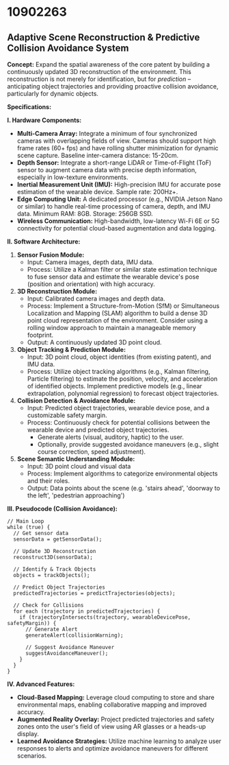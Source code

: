 # 10902263

## Adaptive Scene Reconstruction & Predictive Collision Avoidance System

**Concept:** Expand the spatial awareness of the core patent by building a continuously updated 3D reconstruction of the environment. This reconstruction is not merely for identification, but for *prediction* – anticipating object trajectories and providing proactive collision avoidance, particularly for dynamic objects.

**Specifications:**

**I. Hardware Components:**

*   **Multi-Camera Array:** Integrate a minimum of four synchronized cameras with overlapping fields of view. Cameras should support high frame rates (60+ fps) and have rolling shutter minimization for dynamic scene capture. Baseline inter-camera distance: 15-20cm.
*   **Depth Sensor:** Integrate a short-range LiDAR or Time-of-Flight (ToF) sensor to augment camera data with precise depth information, especially in low-texture environments.
*   **Inertial Measurement Unit (IMU):** High-precision IMU for accurate pose estimation of the wearable device. Sample rate: 200Hz+.
*   **Edge Computing Unit:** A dedicated processor (e.g., NVIDIA Jetson Nano or similar) to handle real-time processing of camera, depth, and IMU data. Minimum RAM: 8GB. Storage: 256GB SSD.
*   **Wireless Communication:**  High-bandwidth, low-latency Wi-Fi 6E or 5G connectivity for potential cloud-based augmentation and data logging.

**II. Software Architecture:**

1.  **Sensor Fusion Module:**  
    *   Input: Camera images, depth data, IMU data.
    *   Process: Utilize a Kalman filter or similar state estimation technique to fuse sensor data and estimate the wearable device's pose (position and orientation) with high accuracy.
2.  **3D Reconstruction Module:**
    *   Input: Calibrated camera images and depth data.
    *   Process: Implement a Structure-from-Motion (SfM) or Simultaneous Localization and Mapping (SLAM) algorithm to build a dense 3D point cloud representation of the environment. Consider using a rolling window approach to maintain a manageable memory footprint.
    *   Output: A continuously updated 3D point cloud.
3.  **Object Tracking & Prediction Module:**
    *   Input: 3D point cloud, object identities (from existing patent), and IMU data.
    *   Process: Utilize object tracking algorithms (e.g., Kalman filtering, Particle filtering) to estimate the position, velocity, and acceleration of identified objects. Implement predictive models (e.g., linear extrapolation, polynomial regression) to forecast object trajectories.
4.  **Collision Detection & Avoidance Module:**
    *   Input: Predicted object trajectories, wearable device pose, and a customizable safety margin.
    *   Process: Continuously check for potential collisions between the wearable device and predicted object trajectories.  
        *   Generate alerts (visual, auditory, haptic) to the user.
        *   Optionally, provide suggested avoidance maneuvers (e.g., slight course correction, speed adjustment).
5.  **Scene Semantic Understanding Module:**
    *   Input: 3D point cloud and visual data
    *   Process: Implement algorithms to categorize environmental objects and their roles.
    *   Output: Data points about the scene (e.g. 'stairs ahead', 'doorway to the left', 'pedestrian approaching')

**III. Pseudocode (Collision Avoidance):**

```pseudocode
// Main Loop
while (true) {
  // Get sensor data
  sensorData = getSensorData();

  // Update 3D Reconstruction
  reconstruct3D(sensorData);

  // Identify & Track Objects
  objects = trackObjects();

  // Predict Object Trajectories
  predictedTrajectories = predictTrajectories(objects);

  // Check for Collisions
  for each (trajectory in predictedTrajectories) {
    if (trajectoryIntersects(trajectory, wearableDevicePose, safetyMargin)) {
      // Generate Alert
      generateAlert(collisionWarning);

      // Suggest Avoidance Maneuver
      suggestAvoidanceManeuver();
    }
  }
}
```

**IV. Advanced Features:**

*   **Cloud-Based Mapping:**  Leverage cloud computing to store and share environmental maps, enabling collaborative mapping and improved accuracy.
*   **Augmented Reality Overlay:**  Project predicted trajectories and safety zones onto the user's field of view using AR glasses or a heads-up display.
*   **Learned Avoidance Strategies:**  Utilize machine learning to analyze user responses to alerts and optimize avoidance maneuvers for different scenarios.